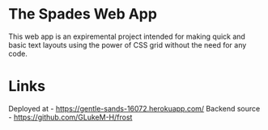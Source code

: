 # The Spades Web App

This web app is an expiremental project intended for making quick and basic text layouts using the power of CSS grid without the need for any code.

# Links

Deployed at - https://gentle-sands-16072.herokuapp.com/
Backend source - https://github.com/GLukeM-H/frost
